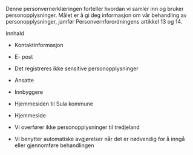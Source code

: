 <!-- title: Kommune - Kari - Ekstern chatbot -->


  

Denne personvernerklæringen forteller hvordan vi samler inn og bruker personopplysninger. Målet er å gi deg informasjon om vår behandling av personopplysninger, jamfør Personvernforordningens artikkel 13 og 14.

  

Innhald

*   Kontaktinformasjon  
    
*   E- post  
    
*   Det registreres ikke sensitive personopplysninger  
    
*   Ansatte  
    
*   Innbyggere  
    
*   Hjemmesiden til Sula kommune  
    
*   Hjemmeside  
    
*   Vi overfører ikke personopplysninger til tredjeland  
    
*   Vi benytter automatiske avgjørelser når det er nødvendig for å inngå eller gjennomføre behandlingen